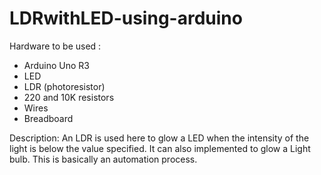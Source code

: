 # LDRwithLED-using-arduino

Hardware to be used :

- Arduino Uno R3
- LED
- LDR (photoresistor)
- 220 and 10K resistors
- Wires
- Breadboard 

Description:
An LDR is used here to glow a LED  when the intensity of the light is below the value specified.
It can also implemented to glow a Light bulb.
This is basically an automation process.

